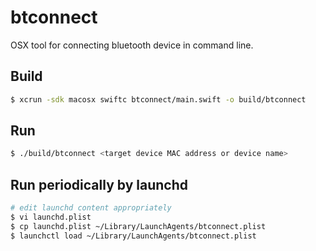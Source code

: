 btconnect
===

OSX tool for connecting bluetooth device in command line.

## Build

```sh
$ xcrun -sdk macosx swiftc btconnect/main.swift -o build/btconnect
```

## Run

```sh
$ ./build/btconnect <target device MAC address or device name>
```

## Run periodically by launchd

```sh
# edit launchd content appropriately
$ vi launchd.plist
$ cp launchd.plist ~/Library/LaunchAgents/btconnect.plist
$ launchctl load ~/Library/LaunchAgents/btconnect.plist
```
